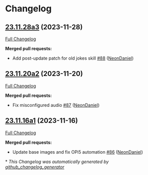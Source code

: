 # Changelog

## [23.11.28a3](https://github.com/NeonGeckoCom/neon_debos/tree/23.11.28a3) (2023-11-28)

[Full Changelog](https://github.com/NeonGeckoCom/neon_debos/compare/23.11.20a2...23.11.28a3)

**Merged pull requests:**

- Add post-update patch for old jokes skill [\#88](https://github.com/NeonGeckoCom/neon_debos/pull/88) ([NeonDaniel](https://github.com/NeonDaniel))

## [23.11.20a2](https://github.com/NeonGeckoCom/neon_debos/tree/23.11.20a2) (2023-11-20)

[Full Changelog](https://github.com/NeonGeckoCom/neon_debos/compare/23.11.16a1...23.11.20a2)

**Merged pull requests:**

- Fix misconfigured audio [\#87](https://github.com/NeonGeckoCom/neon_debos/pull/87) ([NeonDaniel](https://github.com/NeonDaniel))

## [23.11.16a1](https://github.com/NeonGeckoCom/neon_debos/tree/23.11.16a1) (2023-11-16)

[Full Changelog](https://github.com/NeonGeckoCom/neon_debos/compare/23.10.26...23.11.16a1)

**Merged pull requests:**

- Update base images and fix OPi5 automation [\#86](https://github.com/NeonGeckoCom/neon_debos/pull/86) ([NeonDaniel](https://github.com/NeonDaniel))



\* *This Changelog was automatically generated by [github_changelog_generator](https://github.com/github-changelog-generator/github-changelog-generator)*
